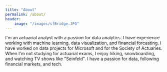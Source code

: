 ```yaml
---
title: "About"
permalink: /about/
header:
    image: "/images/sfBridge.JPG"
---
```



I'm an actuarial analyst with a passion for data analytics. I have experience working with machine learning, data visualization, and financial forcasting. I have worked on data projects for Microsoft and for the Society of Actuaries. When I'm not studying for actuarial exams, I enjoy hiking, snowboarding, and watching TV shows like "Seinfeld". I have a passion for data, following financial markets, and tech. 



